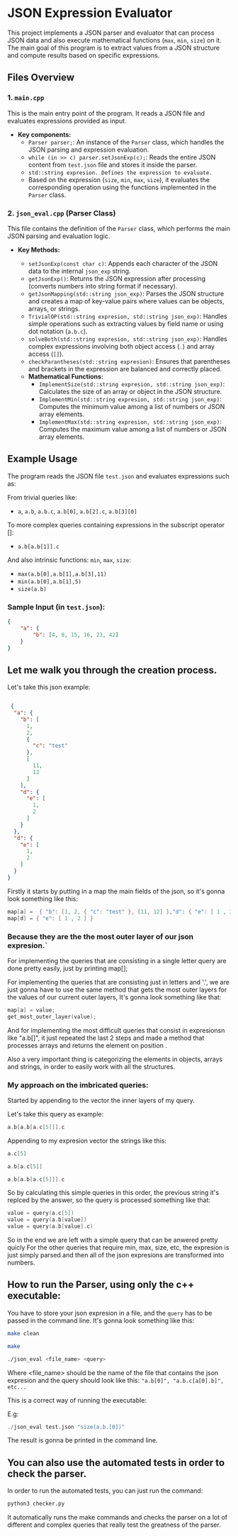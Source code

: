 # JSON Expression Evaluator

This project implements a JSON parser and evaluator that can process JSON data and also execute mathematical functions (`max`, `min`, `size`) on it. The main goal of this program is to extract values from a JSON structure and compute results based on specific expressions.

## Files Overview

### 1. `main.cpp`
This is the main entry point of the program. It reads a JSON file and evaluates expressions provided as input.

- **Key components:**
  - `Parser parser;`: An instance of the `Parser` class, which handles the JSON parsing and expression evaluation.
  - `while (in >> c) parser.setJsonExp(c);`: Reads the entire JSON content from `test.json` file and stores it inside the parser.
  - `std::string expresion. Defines the expression to evaluate.`
  - Based on the expression (`size`, `min`, `max`, `size`), it evaluates the corresponding operation using the functions implemented in the `Parser` class.

### 2. `json_eval.cpp` (Parser Class)
This file contains the definition of the `Parser` class, which performs the main JSON parsing and evaluation logic.

- **Key Methods:**

  - `setJsonExp(const char c)`: Appends each character of the JSON data to the internal `json_exp` string.
  - `getJsonExp()`: Returns the JSON expression after processing (converts numbers into string format if necessary).
  - `getJsonMapping(std::string json_exp)`: Parses the JSON structure and creates a map of key-value pairs where values can be objects, arrays, or strings.
  - `TrivialOP(std::string expresion, std::string json_exp)`: Handles simple operations such as extracting values by field name or using dot notation (`a.b.c`).
  - `solveBoth(std::string expresion, std::string json_exp)`: Handles complex expressions involving both object access (`.`) and array access (`[]`).
  - `checkParantheses(std::string expresion)`: Ensures that parentheses and brackets in the expression are balanced and correctly placed.
  - **Mathematical Functions:**
    - `ImplementSize(std::string expresion, std::string json_exp)`: Calculates the size of an array or object in the JSON structure.
    - `ImplementMin(std::string expresion, std::string json_exp)`: Computes the minimum value among a list of numbers or JSON array elements.
    - `ImplementMax(std::string expresion, std::string json_exp)`: Computes the maximum value among a list of numbers or JSON array elements.

## Example Usage

The program reads the JSON file `test.json` and evaluates expressions such as:

From trivial queries like:
- `a`, `a.b`, `a.b.c`, `a.b[0]`, `a.b[2].c`, `a.b[3][0]`

To more complex queries containing expressions in the subscript operator []:
- `a.b[a.b[1]].c`

And also intrinsic functions: `min`, `max`, `size`:

- `max(a.b[0],a.b[1],a.b[3],11)`
- `min(a.b[0],a.b[1],5)`
- `size(a.b)`

### Sample Input (in `test.json`):
```json
{
    "a": {
        "b": [4, 8, 15, 16, 23, 42]
    }
}
```

## Let me walk you through the creation process.

Let's take this json example:
```json

 {
  "a": {
    "b": [
      1,
      2,
      {
        "c": "test"
      },
      [
        11,
        12
      ]
    ],
    "d": {
      "e": [
        1,
        2
      ]
    }
  },
  "d": {
    "e": [
      1,
      2
    ]
  }
}
```

Firstly it starts by putting in a map the main fields of the json, so it's gonna look something like this:
``` c
map[a] =  { "b": [1, 2, { "c": "test" }, [11, 12] ],"d": { "e": [ 1 , 2 ] }}
map[d] = { "e": [ 1 , 2 ] }
```
### Because they are the the most outer layer of our json expresion.`

For implementing the queries that are consisting in a single letter query are done pretty easily, just by printing map[<that letter>];


For implementing the queries that are consisting just in letters and '.', we are just gonna have to use the same method that gets the most outer layers for the values of our current outer layers, It's gonna look something like that:

```c
map[a] = value;
get_most_outer_layer(value);
```

And for implementing the most difficult queries that consist in expresionsn like "a.b[<number>]", it just repeated the last 2 steps and made a method that processes arrays and returns the element on position <number>.

Also a very important thing is categorizing the elements in objects, arrays and strings, in order to easily work with all the structures.

### My approach on the imbricated queries:

Started by appending to the vector the inner layers of my query.

Let's take this query as example:
```c
a.b[a.b[a.c[5]]].c
```

Appending to my expresion vector the strings like this:

```c
a.c[5]
```

```c
a.b[a.c[5]]
```

```c
a.b[a.b[a.c[5]]].c
```

So by calculating this simple queries in this order, the previous string it's replced by the answer, so the query is processed something like that:

```c
value = query(a.c[5])
value = query(a.b[value])
value = query(a.b[value].c)
```

So in the end we are left with a simple query that can be anwered pretty quicly
For the other queries that require min, max, size, etc, the expresion is just simply parsed and then all of the json expresions are transformed into numbers.


## How to run the Parser, using only the c++ executable:

You have to store your json expresion in a file, and the `query` has to be passed in the command line.
It's gonna look something like this:

```bash
make clean
```
``` bash
make
```
``` bash
./json_eval <file_name> <query>
```

Where <file_name> should be the name of the file that contains the json expresion and the query should look like this:
`"a.b[0]", "a.b.c[a[0].b]", etc...`

This is a correct way of running the executable:

E.g:
```c
./json_eval test.json "size(a.b.[0])"
```

The result is gonna be printed in the command line.

## You can also use the automated tests in order to check the parser.
In order to run the automated tests, you can just run the command:

```python
python3 checker.py
```

It automatically runs the make commands and checks the parser on a lot of different and complex queries that really test the greatness of the parser.
